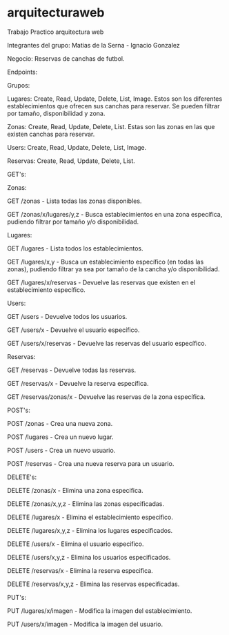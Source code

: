# arquitecturaweb

Trabajo Practico arquitectura web

Integrantes del grupo: Matias de la Serna - Ignacio Gonzalez

Negocio: Reservas de canchas de futbol.



Endpoints:

Grupos: 

Lugares: Create, Read, Update, Delete, List, Image. Estos son los diferentes establecimientos que ofrecen sus canchas para reservar. Se pueden filtrar por tamaño, disponibilidad y zona.

Zonas: Create, Read, Update, Delete, List. Estas son las zonas en las que existen canchas para reservar.

Users: Create, Read, Update, Delete, List, Image.

Reservas: Create, Read, Update, Delete, List.


GET's:

Zonas:

GET /zonas - Lista todas las zonas disponibles.

GET /zonas/x/lugares/y,z - Busca establecimientos en una zona específica, pudiendo filtrar por tamaño y/o disponibilidad.

Lugares:

GET /lugares - Lista todos los establecimientos.

GET /lugares/x,y - Busca un establecimiento específico (en todas las zonas), pudiendo filtrar ya sea por tamaño de la cancha y/o disponibilidad.

GET /lugares/x/reservas - Devuelve las reservas que existen en el establecimiento específico.

Users:

GET /users - Devuelve todos los usuarios.

GET /users/x - Devuelve el usuario específico.

GET /users/x/reservas - Devuelve las reservas del usuario específico.

Reservas:

GET /reservas - Devuelve todas las reservas.

GET /reservas/x - Devuelve la reserva específica.

GET /reservas/zonas/x - Devuelve las reservas de la zona específica.


POST's:

POST /zonas - Crea una nueva zona.

POST /lugares - Crea un nuevo lugar.

POST /users - Crea un nuevo usuario.

POST /reservas - Crea una nueva reserva para un usuario.


DELETE's:

DELETE /zonas/x - Elimina una zona especifica.

DELETE /zonas/x,y,z - Elimina las zonas especificadas.

DELETE /lugares/x - Elimina el establecimiento especifico.

DELETE /lugares/x,y,z - Elimina los lugares especificados.

DELETE /users/x - Elimina el usuario especifico.

DELETE /users/x,y,z - Elimina los usuarios especificados.

DELETE /reservas/x - Elimina la reserva especifica.

DELETE /reservas/x,y,z - Elimina las reservas especificadas.


PUT's:

PUT /lugares/x/imagen - Modifica la imagen del establecimiento.


PUT /users/x/imagen - Modifica la imagen del usuario.




